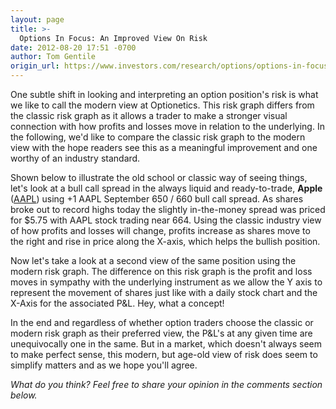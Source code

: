 ```yaml
---
layout: page
title: >-
  Options In Focus: An Improved View On Risk
date: 2012-08-20 17:51 -0700
author: Tom Gentile
origin_url: https://www.investors.com/research/options/options-in-focus-an-improved-view-on-risk/
---
```






One subtle shift in looking and interpreting an option position's risk is what we like to call the modern view at Optionetics. This risk graph differs from the classic risk graph as it allows a trader to make a stronger visual connection with how profits and losses move in relation to the underlying. In the following, we'd like to compare the classic risk graph to the modern view with the hope readers see this as a meaningful improvement and one worthy of an industry standard. 

  

Shown below to illustrate the old school or classic way of seeing things, let's look at a bull call spread in the always liquid and ready-to-trade, **Apple**  ([AAPL](https://research.investors.com/quote.aspx?symbol=AAPL)) using +1 AAPL September 650 / 660 bull call spread. As shares broke out to record highs today the slightly in-the-money spread was priced for $5.75 with AAPL stock trading near 664. Using the classic industry view of how profits and losses will change, profits increase as shares move to the right and rise in price along the X-axis, which helps the bullish position.

  

  

Now let's take a look at a second view of the same position using the modern risk graph. The difference on this risk graph is the profit and loss moves in sympathy with the underlying instrument as we allow the Y axis to represent the movement of shares just like with a daily stock chart and the X-Axis for the associated P&L. Hey, what a concept!

  

  

In the end and regardless of whether option traders choose the classic or modern risk graph as their preferred view, the P&L's at any given time are unequivocally one in the same. But in a market, which doesn't always seem to make perfect sense, this modern, but age-old view of risk does seem to simplify matters and as we hope you'll agree.

  

*What do you think? Feel free to share your opinion in the comments section below.*




